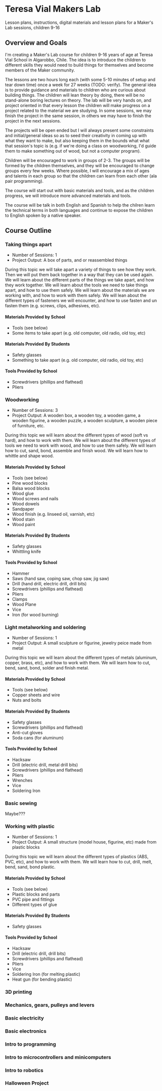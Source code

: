 # Teresa Vial Makers Lab
Lesson plans, instructions, digital materials and lesson plans for a Maker's Lab sessions, children 9-16

## Overview and Goals

I'm creating a Maker's Lab course for children 9-16 years of age at Teresa Vial School in Algarobbo, Chile.
The idea is to introduce the children to different skills they would need to build things for themselves and 
become members of the Maker community.

The lessons are two hours long each (with some 5-10 minutes of setup and tear down time) once a week for 27 weeks (TODO: verify). 
The general idea is to provide guidance and materials to children who are curious about building things. The
children will lean theory by doing, there will be no stand-alone boring lectures on theory. 
The lab will be very hands on, and project oriented in that every lesson the children will make progress on a project
related to the material we are studying. In some sessions, we may finish the project in the same session, in others we may
have to finish the project in the next sessions. 

The projects will be open ended but I will always present some constraints and initial/general ideas so as to 
seed their creativity in coming up with what they want to make, but also keeping them in the bounds what what 
that session's topic is (e.g. if we're doing a class on woodworking, I'd guide them to make something out of wood,
but not a computer program).

Children will be encouraged to work in groups of 2-3. The groups will be formed by the children themselves, 
and they will be encouraged to change groups every few weeks. Where possible, I will encourage a mix of ages and 
talents in each group so that the children can learn from each other (ala pair programming).

The course will start out with basic materials and tools, and as the children progress, we will introduce more advanced materials and tools.

The course will be talk in both English and Spanish to help the chilren learn the technical terms in both languages 
and continue to expose the children to English spoken by a native speaker. 

## Course Outline

### Taking things apart
  - Number of Sessions: 1
  - Project Output: A box of parts, and or reassembled things

During this topic we will take apart a variety of things to see how they work. 
Then we will put them back together in a way that they can be used again.
We will learn about the different parts of the things we take apart, and how they work together.
We will learn about the tools we need to take things apart, and how to use them safely.
We will learn about the materials we are working with, and how to work with them safely.
We will lean about the different types of fasteners we will encounter, and how to use fasten and un fasten them (e.g. screws, clips, adhesives, etc).

#### Materials Provided by School
 - Tools (see below)
 - Some items to take apart (e.g. old computer, old radio, old toy, etc)

#### Materials Provided By Students
 - Safety glasses
 - Something to take apart (e.g. old computer, old radio, old toy, etc)

#### Tools Provided by School
 - Screwdrivers (phillips and flathead)
 - Pliers



### Woodworking
  - Number of Sessions: 3
  - Project Output: A wooden box, a wooden toy, a wooden game, a wooden figurine, a wooden puzzle, a wooden sculpture, a wooden piece of furniture, etc.

During this topic we will learn about the different types of wood (soft vs hard), and how to work with them.
We will learn about the different types of tools we need to work with wood, and how to use them safely.
We will learn how to cut, sand, bond, assemble and finish wood.
We will learn how to whittle and shape wood. 

#### Materials Provided by School
 - Tools (see below)
 - Pine wood blocks
 - Balsa wood blocks
 - Wood glue
 - Wood screws and nails
 - Wood dowels
 - Sandpaper
 - Wood finish (e.g. linseed oil, varnish, etc)
 - Wood stain
 - Wood paint

#### Materials Provided By Students
 - Safety glasses
 - Whittling knife

#### Tools Provided by School
 - Hammer
 - Saws (hand saw, coping saw, chop saw, jig saw)
 - Drill (hand drill, electric drill, drill bits)
 - Screwdrivers (phillips and flathead)
 - Pliers
 - Clamps
 - Wood Plane
 - Vice
 - Iron (for wood burning)

### Light metalworking and soldering
  - Number of Sessions: 1
  - Project Output: A small sculpture or figurine, jewelry peice made from metal

During this topic we will learn about the different types of metals (aluminum, copper, brass, etc), and how to work with them.
We will learn how to cut, bend, sand, bond, solder and finish metal.

#### Materials Provided by School
 - Tools (see below)
 - Copper sheets and wire
 - Nuts and bolts

#### Materials Provided By Students
 - Safety glasses
 - Screwdrivers (phillips and flathead)
 - Anti-cut gloves
 - Soda cans (for aluminum)

#### Tools Provided by School
 - Hacksaw
 - Drill (electric drill, metal drill bits)
 - Screwdrivers (phillips and flathead)
 - Pliers
 - Wrenches
 - Vice
 - Soldering Iron

### Basic sewing
Maybe???

### Working with plastic
- Number of Sessions: 1
- Project Output: A small structure (model house, figurine, etc) made from plastic blocks

During this topic we will learn about the different types of plastics (ABS, PVC, etc), and how to work with them.
We will learn how to cut, drill, melt, bend, sand, bond plastic.

#### Materials Provided by School
 - Tools (see below)
 - Plastic blocks and parts
 - PVC pipe and fittings
 - Different types of glue

#### Materials Provided By Students
 - Safety glasses

#### Tools Provided by School
 - Hacksaw
 - Drill (electric drill, drill bits)
 - Screwdrivers (phillips and flathead)
 - Pliers
 - Vice
 - Soldering Iron (for melting plastic)
 - Heat gun (for bending plastic)

### 3D printing
### Mechanics, gears, pulleys and levers
### Basic electricity
### Basic electronics
### Intro to programming
### Intro to microcontrollers and minicomputers
### Intro to robotics
### Halloween Project


